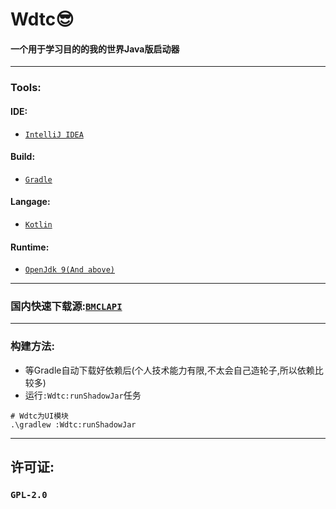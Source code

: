 # Wdtc😎

#### 一个用于学习目的的我的世界Java版启动器

---

### Tools:

#### IDE:

- [`IntelliJ IDEA`](https://www.jetbrains.com/zh-cn/idea/)

#### Build:

- [`Gradle`](https://gradle.org/)

#### Langage:

- [`Kotlin`](https://kotlinlang.org/)

#### Runtime:

- [`OpenJdk 9(And above)`](https://github.com/AdoptOpenJDK/openjdk9-binaries)

---

### 国内快速下载源:[`BMCLAPI`](https://bmclapidoc.bangbang93.com/)

---

### 构建方法:

- 等Gradle自动下载好依赖后(个人技术能力有限,不太会自己造轮子,所以依赖比较多)
- 运行`:Wdtc:runShadowJar`任务

```shell
# Wdtc为UI模块
.\gradlew :Wdtc:runShadowJar
```
---

## 许可证:

### `GPL-2.0`